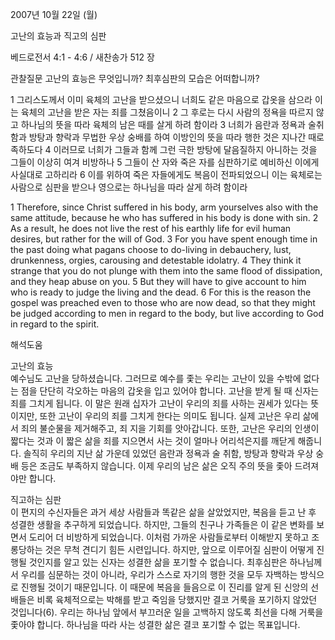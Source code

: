 2007년 10월 22일 (월)

고난의 효능과 직고의 심판



베드로전서 4:1 - 4:6 / 새찬송가 512 장


관찰질문
고난의 효능은 무엇입니까? 
최후심판의 모습은 어떠합니까? 

1 그리스도께서 이미 육체의 고난을 받으셨으니 너희도 같은 마음으로 갑옷을 삼으라 이는 육체의 고난을 받은 자는 죄를 그쳤음이니 2 그 후로는 다시 사람의 정욕을 따르지 않고 하나님의 뜻을 따라 육체의 남은 때를 살게 하려 함이라 3 너희가 음란과 정욕과 술취함과 방탕과 향락과 무법한 우상 숭배를 하여 이방인의 뜻을 따라 행한 것은 지나간 때로 족하도다 4 이러므로 너희가 그들과 함께 그런 극한 방탕에 달음질하지 아니하는 것을 그들이 이상히 여겨 비방하나 5 그들이 산 자와 죽은 자를 심판하기로 예비하신 이에게 사실대로 고하리라 6 이를 위하여 죽은 자들에게도 복음이 전파되었으니 이는 육체로는 사람으로 심판을 받으나 영으로는 하나님을 따라 살게 하려 함이라  

1 Therefore, since Christ suffered in his body, arm yourselves also with the same attitude, because he who has suffered in his body is done with sin. 2 As a result, he does not live the rest of his earthly life for evil human desires, but rather for the will of God. 3 For you have spent enough time in the past doing what pagans choose to do-living in debauchery, lust, drunkenness, orgies, carousing and detestable idolatry. 4 They think it strange that you do not plunge with them into the same flood of dissipation, and they heap abuse on you. 5 But they will have to give account to him who is ready to judge the living and the dead. 6 For this is the reason the gospel was preached even to those who are now dead, so that they might be judged according to men in regard to the body, but live according to God in regard to the spirit.

해석도움





고난의 효능  
예수님도 고난을 당하셨습니다. 그러므로 예수를 좇는 우리는 고난이 있을 수밖에 없다는 점을 단단히 각오하는 마음의 갑옷을 입고 있어야 합니다. 고난을 받게 될 때 신자는 죄를 그치게 됩니다. 이 말은 원래 십자가 고난이 우리의 죄를 사하는 권세가 있다는 뜻이지만, 또한 고난이 우리의 죄를 그치게 한다는 의미도 됩니다. 실제 고난은 우리 삶에서 죄의 불순물을 제거해주고, 죄 지을 기회를 앗아갑니다. 또한, 고난은 우리의 인생이 짧다는 것과 이 짧은 삶을 죄를 지으면서 사는 것이 얼마나 어리석은지를 깨닫게 해줍니다. 솔직히 우리의 지난 삶 가운데 있었던 음란과 정욕과 술 취함, 방탕과 향락과 우상 숭배 등은 조금도 부족하지 않습니다. 이제 우리의 남은 삶은 오직 주의 뜻을 좇아 드려져야만 합니다.   

직고하는 심판  
이 편지의 수신자들은 과거 세상 사람들과 똑같은 삶을 살았었지만, 복음을 듣고 난 후 성결한 생활을 추구하게 되었습니다. 하지만, 그들의 친구나 가족들은 이 같은 변화를 보면서 도리어 더 비방하게 되었습니다. 이처럼 가까운 사람들로부터 이해받지 못하고 조롱당하는 것은 무척 견디기 힘든 시련입니다. 하지만, 앞으로 이루어질 심판이 어떻게 진행될 것인지를 알고 있는 신자는 성결한 삶을 포기할 수 없습니다. 최후심판은 하나님께서 우리를 심문하는 것이 아니라, 우리가 스스로 자기의 행한 것을 모두 자백하는 방식으로 진행될 것이기 때문입니다. 이 때문에 복음을 들음으로 이 진리를 알게 된 신앙의 선배들은 비록 육체적으로는 박해를 받고 죽임을 당했지만 결코 거룩을 포기하지 않았던 것입니다(6). 우리는 하나님 앞에서 부끄러운 일을 고백하지 않도록 최선을 다해 거룩을 좇아야 합니다. 하나님을 따라 사는 성결한 삶은 결코 포기할 수 없는 목표입니다.